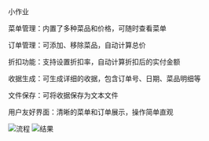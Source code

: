 小作业

菜单管理：内置了多种菜品和价格，可随时查看菜单

订单管理：可添加、移除菜品，自动计算总价

折扣功能：支持设置折扣率，自动计算折扣后的实付金额

收据生成：可生成详细的收据，包含订单号、日期、菜品明细等

文件保存：可将收据保存为文本文件

用户友好界面：清晰的菜单和订单展示，操作简单直观

![流程](https://github.com/user-attachments/assets/3af93464-907c-477c-a18d-683fa4fa65e6)
![结果](https://github.com/user-attachments/assets/b6194637-3826-4876-9798-39cc778cb821)
